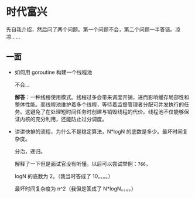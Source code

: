 # 时代富兴

先自我介绍，然后问了两个问题。第一个问题不会，第二个问题一半答错。凉凉......

## 一面

- 如何用 goroutine 构建一个线程池

    不会...

    **解答**：一种线程使用模式。线程过多会带来调度开销，进而影响缓存局部性和整体性能。而线程池维护着多个线程，等待着监督管理者分配可并发执行的任务。这避免了在处理短时间任务时创建与销毁线程的代价。线程池不仅能够保证内核的充分利用，还能防止过分调度。

- 讲讲快排的流程，为什么不是稳定算法，N*logN 的底数是多少。最坏时间复杂度。

    分治，递归。

    解释了一下但是面试官没有听懂。以后可以尝试举例：`766`。

    logN 的底数为 2。（我当时答成了 10。。。。）

    最坏时间复杂度为 n^2（我但是答成了 N*logN。。。。）
